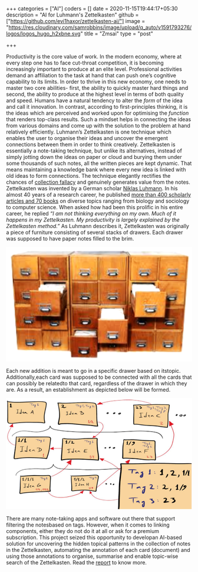 +++
categories = ["AI"]
coders = []
date = 2020-11-15T19:44:17+05:30
description = "AI for Luhmann's Zettelkasten"
github = ["https://github.com/evi1haxor/zettelkasten-ai/"]
image = "https://res.cloudinary.com/samrobbins/image/upload/q_auto/v1591793276/logos/logos_hugo_h2xbne.svg"
title = "Zmsai"
type = "post"

+++

Productivity is the core value of work. In the modern economy, where at every step one has to face cut-throat competition, it is becoming increasingly important to produce at an elite level. Professional activities demand an affiliation to the task at hand that can push one’s cognitive capability to its limits. In order to thrive in this new economy, one needs to master two core abilities- first, the ability to quickly master hard things and second, the ability to produce at the highest level in terms of both quality and speed. Humans have a natural tendency to alter the *form* of the idea and call it innovation. In contrast, according to first-principles thinking, it is the ideas which are perceived and worked upon for optimising the *function* that renders top-class results. Such a mindset helps in connecting the ideas from various domains and come up with the solution to the problem at hand relatively efficiently. 
Luhmann’s Zettelkasten is one technique which enables the user to organise their ideas and uncover the emergent connections between them in order to think creatively. Zettelkasten is essentially a note-taking technique, but unlike its alternatives, instead of simply jotting down the ideas on paper or cloud and burying them under some thousands of such notes, all the written pieces are kept dynamic. That means maintaining a knowledge bank where every new idea is linked with old ideas to form connections. The technique elegantly rectifies the chances of [collection fallacy](https://zettelkasten.de/posts/collectors-fallacy/) and genuinely generates value from the notes.
Zettelkasten was invented by a German scholar [Niklas Luhmann](https://en.wikipedia.org/wiki/Niklas_Luhmann). In his almost 40 years of a research career, he published [more than 400 scholarly articles and 70 books](https://www.researchgate.net/publication/278131440_Niklas_Luhmann_as_organization_theorist) on diverse topics ranging from biology and sociology to computer science. When asked how had been this prolific in his entire career, he replied *“I am not thinking everything on my own. Much of it happens in my Zettelkasten. My productivity is largely explained by the Zettelkasten method.”*
As Luhmann describes it, Zettelkasten was originally a piece of furniture consisting of several stacks of drawers. Each drawer was supposed to have paper notes filled to the brim.

![Zettelkasten](https://raw.githubusercontent.com/evi1haxor/evi1haxor.github.io/master/static/zettelkastenai/Screenshot_2020-11-15%20Zettelkasten%20ai%20Report%20pdf.png)

Each new addition is meant to go in a specific drawer based on its ​topic​. Additionally,each card was supposed to be connected with all the cards that can possibly be relatedto that card, regardless of the drawer in which they are. As a result, an establishment as depicted below will be formed.

![mind_map](https://raw.githubusercontent.com/evi1haxor/evi1haxor.github.io/master/static/zettelkastenai/mind_map.png)

There are many note-taking apps and software out there that support filtering the notesbased on tags. However, when it comes to linking components, either they do not do it at all or ask for a premium subscription. This project seized this opportunity to developan AI-based solution for uncovering the hidden topical patterns in the collection of notes in the Zettelkasten, automating the annotation of each card (document) and using those annotations to organise, summarise and enable topic-wise search of the Zettelkasten.
Read the [report](https://drive.google.com/file/d/1IONbczPPcIZWUQib1kgxrN4nCNIoTyo8/view?usp=sharing) to know more.


